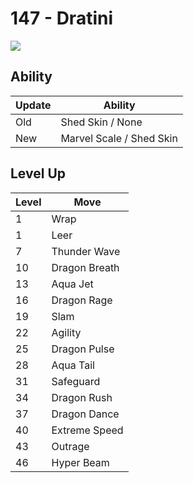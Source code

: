 # 147 - Dratini
![][147]

## Ability

Update | Ability
---    | ---
Old    | Shed Skin / None
New    | Marvel Scale / Shed Skin

## Level Up

Level | Move
---   | ---
  1   | Wrap
  1   | Leer
  7   | Thunder Wave
 10   | Dragon Breath
 13   | Aqua Jet
 16   | Dragon Rage
 19   | Slam
 22   | Agility
 25   | Dragon Pulse
 28   | Aqua Tail
 31   | Safeguard
 34   | Dragon Rush
 37   | Dragon Dance
 40   | Extreme Speed
 43   | Outrage
 46   | Hyper Beam

[147]: ../img/pokemon/147.png
